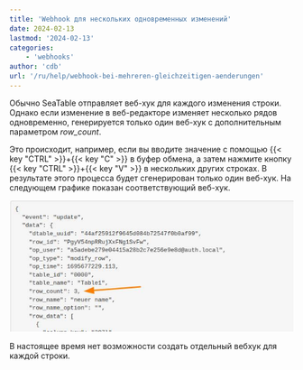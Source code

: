 ```yaml
---
title: 'Webhook для нескольких одновременных изменений'
date: 2024-02-13
lastmod: '2024-02-13'
categories:
    - 'webhooks'
author: 'cdb'
url: '/ru/help/webhook-bei-mehreren-gleichzeitigen-aenderungen'
---
```


Обычно SeaTable отправляет веб-хук для каждого изменения строки. Однако если изменение в веб-редакторе изменяет несколько рядов одновременно, генерируется только один веб-хук с дополнительным параметром _row_count_.

Это происходит, например, если вы вводите значение с помощью {{< key "CTRL" >}}+{{< key "C" >}} в буфер обмена, а затем нажмите кнопку {{< key "CTRL" >}}+{{< key "V" >}} в нескольких других строках. В результате этого процесса будет сгенерирован только один веб-хук. На следующем графике показан соответствующий веб-хук.

![Несколько одновременных изменений через веб-хук.](images/webhook_multiple_changes.jpg)

В настоящее время нет возможности создать отдельный вебхук для каждой строки.
